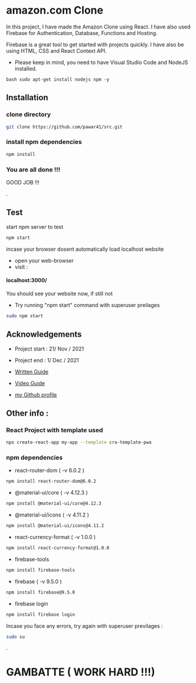 
# amazon.com Clone

  In this project, 
  I have made the Amazon Clone using React. 
  I have also used Firebase for Authentication, Database, 
  Functions and Hosting. 

  Firebase is a great tool to get started with projects quickly. 
  I have also be using HTML, CSS and React Context API.

* Please keep in mind, you need to have Visual Studio Code and NodeJS installed. 

``` 
bash sudo apt-get install nodejs npm -y
```



## Installation


  
### clone directory

```bash
git clone https://github.com/pawar41/src.git
```

### install npm dependencies

```bash
npm install
```

### You are all done !!!
GOOD JOB !!!


.
## Test

start npm server to test



```bash
npm start
```

incase your browser dosent automatically load localhost website 
  
  * open your web-browser
  * visit :
  ####     localhost:3000/

   You should see your website now, if still not

   * Try running "npm start" command with superuser preilages 

```bash
sudo npm start
```

## Acknowledgements

- Project start : 21/ Nov / 2021 
- Project end : 1/ Dec / 2021

- [Written Guide](https://medium.com/cleverprogrammer/amazon-clone-using-react-the-ultimate-guide-fba2b36f3458)
- [Video Guide](https://youtu.be/RDV3Z1KCBvo) 

 - [my Github profile](https://github.com/pawar41)


## Other info :

### React Project with template used 

```bash
npx create-react-app my-app --template cra-template-pwa
```

  
### npm dependencies

  * react-router-dom ( -v 6.0.2 )

  ```bash
npm install react-router-dom@6.0.2
  ```

  * @material-ui/core ( -v 4.12.3 )

  ```bash
npm install @material-ui/core@4.12.3
  ```

  * @material-ui/icons ( -v 4.11.2 )

  ```bash
npm install @material-ui/icons@4.11.2
  ```

  * react-currency-format ( -v 1.0.0 )

  ```bash
npm install react-currency-format@1.0.0
  ```

  * firebase-tools 

  ```bash
npm install firebase-tools
  ```

  * firebase ( -v 9.5.0 )

  ```bash
npm install firebase@9.5.0
  ```
  
  * firebase login 

  ```bash
npm install firebase login
  ```


Incase you face any errors, 
  try again with superuser previlages :

  ```bash
sudo su
  ```

  .

# GAMBATTE ( WORK HARD !!!)
